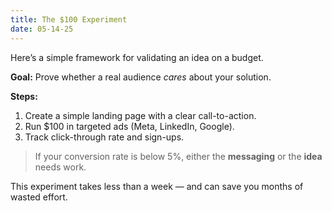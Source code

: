 ```yaml
---
title: The $100 Experiment
date: 05-14-25
---
```


Here’s a simple framework for validating an idea on a budget.

**Goal:** Prove whether a real audience _cares_ about your solution.

**Steps:**

1. Create a simple landing page with a clear call-to-action.
2. Run $100 in targeted ads (Meta, LinkedIn, Google).
3. Track click-through rate and sign-ups.

> If your conversion rate is below 5%, either the **messaging** or the **idea** needs work.

This experiment takes less than a week — and can save you months of wasted effort.
